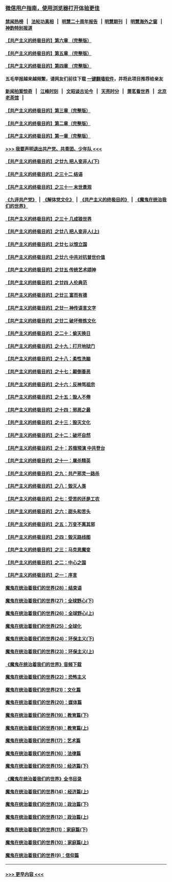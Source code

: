 ### [微信用户指南，使用浏览器打开体验更佳](https://github.com/gfw-breaker/banned-news1/blob/master/indexes/wechat-guide.md?t=0)
#### [禁闻热榜](热点新闻.md?t=0)  &nbsp;&nbsp;|&nbsp;&nbsp; [法轮功真相](https://github.com/gfw-breaker/truth/blob/master/README.md?t=0) &nbsp;&nbsp;|&nbsp;&nbsp; [明慧二十周年报告](https://github.com/gfw-breaker/mh-reports/blob/master/README.md?t=0) &nbsp;&nbsp;|&nbsp;&nbsp;[明慧期刊](https://github.com/gfw-breaker/mh-qikan) &nbsp;&nbsp;|&nbsp;&nbsp; [明慧海外之窗](https://github.com/gfw-breaker/mh-news/blob/master/README.md?t=0) &nbsp;&nbsp;|&nbsp;&nbsp; [神韵特别报道](https://github.com/gfw-breaker/mh-news/blob/master/shenyun.md?t=0)
#### [【共产主义的终极目的】第六章 （完整版）](../pages/nsc422/n11428913.md?t=02131311) 
#### [【共产主义的终极目的】第五章 （完整版）](../pages/nsc422/n11428912.md?t=02131311) 
#### [【共产主义的终极目的】第四章 （完整版）](../pages/nsc422/n11428907.md?t=02131311) 
#### 五毛举报越来越频繁，请网友们前往下载 [一键翻墙软件](https://github.com/gfw-breaker/ssr-accounts)，并将此项目推荐给亲友
#### [新闻拍案惊奇](https://github.com/gfw-breaker/banned-news1/blob/master/pages/link4.md) &nbsp;&nbsp;|&nbsp;&nbsp; [江峰时刻](https://github.com/gfw-breaker/banned-news1/blob/master/pages/link4.md) &nbsp;&nbsp;|&nbsp;&nbsp; [文昭谈古论今](https://github.com/gfw-breaker/banned-news1/blob/master/pages/link4.md) &nbsp;&nbsp;|&nbsp;&nbsp; [天亮时分](https://github.com/gfw-breaker/banned-news1/blob/master/pages/link4.md) &nbsp;&nbsp;|&nbsp;&nbsp; [萧茗看世界](https://github.com/gfw-breaker/banned-news1/blob/master/pages/link4.md) &nbsp;&nbsp;|&nbsp;&nbsp; [北京老茶馆](https://github.com/gfw-breaker/banned-news1/blob/master/pages/link4.md) &nbsp;&nbsp;|&nbsp;&nbsp; 
#### [【共产主义的终极目的】第三章（完整版）](../pages/nsc422/n11428848.md?t=02131311) 
#### [【共产主义的终极目的】第二章（完整版）](../pages/nsc422/n11428831.md?t=02131311) 
#### [【共产主义的终极目的】第一章（完整版）](../pages/nsc422/n11417651.md?t=02131311) 
#### [>>> 我要声明退出共产党、共青团、少年队 <<<](https://github.com/begood0513/goodnews/blob/master/quit/letter.md) 
#### [【共产主义的终极目的】之廿九 把人变非人(下)](../pages/nsc422/n11344140.md?t=02131311) 
#### [【共产主义的终极目的】之三十二 结语](../pages/nsc422/n11360535.md?t=02131311) 
#### [【共产主义的终极目的】之三十一 末世景观](../pages/nsc422/n11351129.md?t=02131311) 
#### [《九评共产党》](https://github.com/begood0513/9ping.md/blob/master/README.md) &nbsp;|&nbsp; [《解体党文化》](../../../../jtdwh.md/blob/master/README.md)  &nbsp;|&nbsp; [《共产主义的终极目的》](../../../../gczydzjmd.md/blob/master/README.md) &nbsp;|&nbsp; [《魔鬼在统治我们的世界》](../../../../mgztzwmdsj.md/blob/master/README.md) 
#### [【共产主义的终极目的】之三十 几成狼世界](../pages/nsc422/n11348280.md?t=02131311) 
#### [【共产主义的终极目的】之廿八 把人变非人(上)](../pages/nsc422/n11340492.md?t=02131311) 
#### [【共产主义的终极目的】之廿七 以恨立国](../pages/nsc422/n11336944.md?t=02131311) 
#### [【共产主义的终极目的】之廿六 中共对抗普世价值](../pages/nsc422/n11324785.md?t=02131311) 
#### [【共产主义的终极目的】之廿五 传统艺术颂神](../pages/nsc422/n11296396.md?t=02131311) 
#### [【共产主义的终极目的】之廿四 人伦典范](../pages/nsc422/n11296397.md?t=02131311) 
#### [【共产主义的终极目的】之廿三 富而有德](../pages/nsc422/n11283598.md?t=02131311) 
#### [【共产主义的终极目的】之廿一 神传语言文字](../pages/nsc422/n11263265.md?t=02131311) 
#### [【共产主义的终极目的】之廿二 破坏修炼文化](../pages/nsc422/n11245728.md?t=02131311) 
#### [【共产主义的终极目的】之二十：偷天换日](../pages/nsc422/n11238846.md?t=02131311) 
#### [【共产主义的终极目的】之十九：打开地狱门](../pages/nsc422/n11206376.md?t=02131311) 
#### [【共产主义的终极目的】之十八：柔性洗脑](../pages/nsc422/n11199994.md?t=02131311) 
#### [【共产主义的终极目的】之十七：颠倒善恶](../pages/nsc422/n11179782.md?t=02131311) 
#### [【共产主义的终极目的】之十六：反神骂祖宗](../pages/nsc422/n11166798.md?t=02131311) 
#### [【共产主义的终极目的】之十五：毁人不倦](../pages/nsc422/n11166792.md?t=02131311) 
#### [【共产主义的终极目的】之十四：邪恶之最](../pages/nsc422/n11150249.md?t=02131311) 
#### [【共产主义的终极目的】之十三：毁灭文化](../pages/nsc422/n11135227.md?t=02131311) 
#### [【共产主义的终极目的】之十二：破坏自然](../pages/nsc422/n11135214.md?t=02131311) 
#### [【共产主义的终极目的】之十：苏俄预演 中共登台](../pages/nsc422/n11118424.md?t=02131311) 
#### [【共产主义的终极目的】之十一：屠杀精英](../pages/nsc422/n11118442.md?t=02131311) 
#### [【共产主义的终极目的】之九：共产邪灵一路杀](../pages/nsc422/n11114139.md?t=02131311) 
#### [【共产主义的终极目的】之八：毁灭人类](../pages/nsc422/n11108503.md?t=02131311) 
#### [【共产主义的终极目的】之七：受苦的还是工农](../pages/nsc422/n11101809.md?t=02131311) 
#### [【共产主义的终极目的】之六：甜头和苦头](../pages/nsc422/n11096971.md?t=02131311) 
#### [【共产主义的终极目的】之五：万变不离其邪](../pages/nsc422/n11091285.md?t=02131311) 
#### [【共产主义的终极目的】之四：毁灭路线图](../pages/nsc422/n11086284.md?t=02131311) 
#### [【共产主义的终极目的】之三：马克思魔变](../pages/nsc422/n11061941.md?t=02131311) 
#### [【共产主义的终极目的】之二：中心之国](../pages/nsc422/n11047728.md?t=02131311) 
#### [【共产主义的终极目的】之一：序言](../pages/nsc422/n11086077.md?t=02131311) 
#### [魔鬼在统治着我们的世界(28)：结束语](../pages/nsc422/n10936246.md?t=02131311) 
#### [魔鬼在统治着我们的世界(27)：全球野心(下)](../pages/nsc422/n10928319.md?t=02131311) 
#### [魔鬼在统治着我们的世界(26)：全球野心(上)](../pages/nsc422/n10900318.md?t=02131311) 
#### [魔鬼在统治着我们的世界(25)：全球化](../pages/nsc422/n10788205.md?t=02131311) 
#### [魔鬼在统治着我们的世界(24)：环保主义(下)](../pages/nsc422/n10695307.md?t=02131311) 
#### [魔鬼在统治着我们的世界(23)：环保主义(上)](../pages/nsc422/n10688613.md?t=02131311) 
#### [《魔鬼在统治着我们的世界》音频下载](../pages/nsc422/n10635553.md?t=02131311) 
#### [魔鬼在统治着我们的世界(22)：恐怖主义](../pages/nsc422/n10614727.md?t=02131311) 
#### [魔鬼在统治着我们的世界(21)：文化篇](../pages/nsc422/n10597706.md?t=02131311) 
#### [魔鬼在统治着我们的世界(20)：媒体篇](../pages/nsc422/n10586579.md?t=02131311) 
#### [魔鬼在统治着我们的世界(19)：教育篇(下)](../pages/nsc422/n10564808.md?t=02131311) 
#### [魔鬼在统治着我们的世界(18)：教育篇(上)](../pages/nsc422/n10526970.md?t=02131311) 
#### [魔鬼在统治着我们的世界(17)：艺术篇](../pages/nsc422/n10499093.md?t=02131311) 
#### [魔鬼在统治着我们的世界(16)：法律篇](../pages/nsc422/n10485969.md?t=02131311) 
#### [魔鬼在统治着我们的世界(15)：经济篇(下)](../pages/nsc422/n10469975.md?t=02131311) 
#### [《魔鬼在统治着我们的世界》全书目录](../pages/nsc422/n10464261.md?t=02131311) 
#### [魔鬼在统治着我们的世界(14)：经济篇(上)](../pages/nsc422/n10457370.md?t=02131311) 
#### [魔鬼在统治着我们的世界(13)：政治篇(下)](../pages/nsc422/n10448270.md?t=02131311) 
#### [魔鬼在统治着我们的世界(12)：政治篇(上)](../pages/nsc422/n10444576.md?t=02131311) 
#### [魔鬼在统治着我们的世界(11)：家庭篇(下)](../pages/nsc422/n10440961.md?t=02131311) 
#### [魔鬼在统治着我们的世界(10)：家庭篇(上)](../pages/nsc422/n10435448.md?t=02131311) 
#### [魔鬼在统治着我们的世界(9)：信仰篇](../pages/nsc422/n10432159.md?t=02131311) 

----
#### [ >>> 更早内容 <<< ](../indexes/nsc422-earlier.md)
